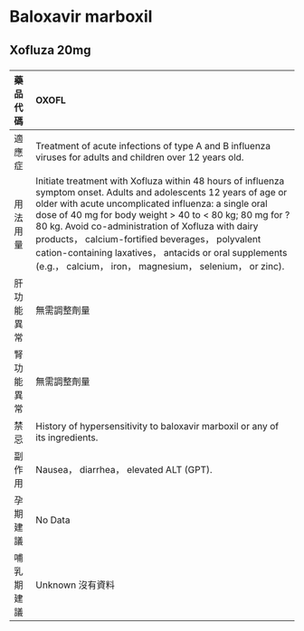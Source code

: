 # Baloxavir marboxil

## Xofluza 20mg

##### 

| 藥品代碼   | OXOFL                                                                                                                                                                                                                                                                                                                                                                                                                                                                  |
|:-----------|:-----------------------------------------------------------------------------------------------------------------------------------------------------------------------------------------------------------------------------------------------------------------------------------------------------------------------------------------------------------------------------------------------------------------------------------------------------------------------|
| 適應症     | Treatment of acute infections of type A and B influenza viruses for adults and children over 12 years old.                                                                                                                                                                                                                                                                                                                                                             |
| 用法用量   | Initiate treatment with Xofluza within 48 hours of influenza symptom onset. Adults and adolescents 12 years of age or older with acute uncomplicated influenza: a single oral dose of 40 mg for body weight > 40 to < 80 kg; 80 mg for ? 80 kg. Avoid co-administration of Xofluza with dairy products， calcium-fortified beverages， polyvalent cation-containing laxatives， antacids or oral supplements (e.g.， calcium， iron， magnesium， selenium， or zinc). |
| 肝功能異常 | 無需調整劑量                                                                                                                                                                                                                                                                                                                                                                                                                                                           |
| 腎功能異常 | 無需調整劑量                                                                                                                                                                                                                                                                                                                                                                                                                                                           |
| 禁忌       | History of hypersensitivity to baloxavir marboxil or any of its ingredients.                                                                                                                                                                                                                                                                                                                                                                                           |
| 副作用     | Nausea， diarrhea， elevated ALT (GPT).                                                                                                                                                                                                                                                                                                                                                                                                                                |
| 孕期建議   | No Data                                                                                                                                                                                                                                                                                                                                                                                                                                                                |
| 哺乳期建議 | Unknown 沒有資料                                                                                                                                                                                                                                                                                                                                                                                                                                                       |


